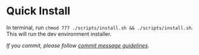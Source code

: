 # Quick Install

In terminal, run `chmod 777 ./scripts/install.sh && ./scripts/install.sh`. This will run the dev environment installer.

_If you commit, please follow [commit message guidelines](https://github.com/angular/angular/blob/master/CONTRIBUTING.md#commit)._
